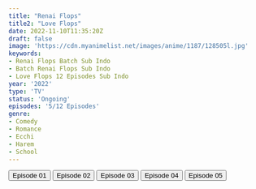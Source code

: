 ```yaml
---
title: "Renai Flops"
title2: "Love Flops"
date: 2022-11-10T11:35:20Z
draft: false
image: 'https://cdn.myanimelist.net/images/anime/1187/128505l.jpg'
keywords:
- Renai Flops Batch Sub Indo
- Batch Renai Flops Sub Indo
- Love Flops 12 Episodes Sub Indo
year: '2022'
type: 'TV'
status: 'Ongoing'
episodes: '5/12 Episodes'
genre:
- Comedy
- Romance
- Ecchi
- Harem
- School
---
```


<div class="d-g gg-5 gtc-r ai-c">
<button onclick="window.open('?arc=SJlwWuY2Vk_20221013/1/MP4/Kuramanime-RENFLO-01-480p-Doro','_blank')">Episode 01</button>
<button onclick="window.open('?arc=0lYBwyi38I_20221020/2/MP4/Kuramanime-RENFLO-02-480p-Doro','_blank')">Episode 02</button>
<button onclick="window.open('?arc=dUGESCFpgp_20221027/3/MP4/Kuramanime-RENFLO-03-480p-Doro','_blank')">Episode 03</button>
<button onclick="window.open('?arc=qofsGq6OCu_20221103/4/MP4/Kuramanime-RENFLO-04-480p-Doro','_blank')">Episode 04</button>
<button onclick="window.open('?arc=2cNoVHGDYj_20221110/5/MP4/Kuramanime-RENFLO-05-480p-Doro','_blank')">Episode 05</button>
</div>